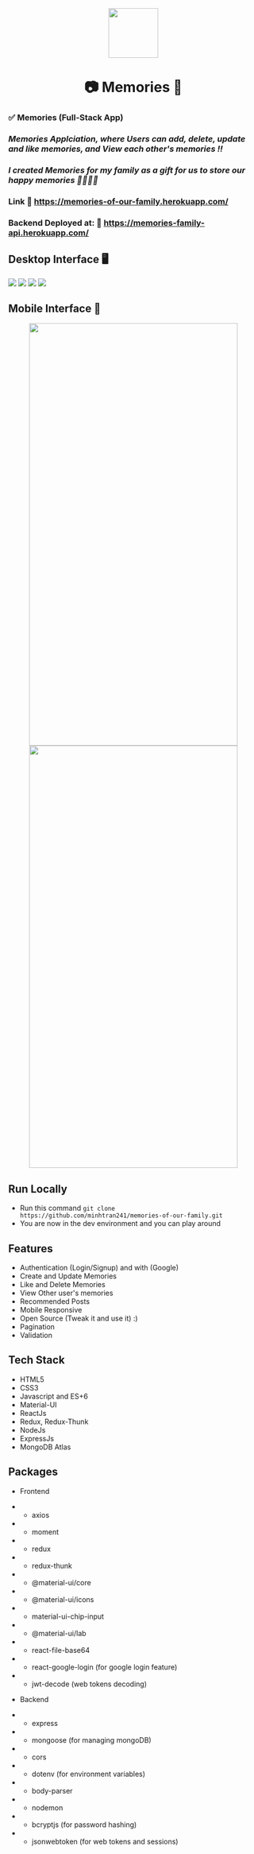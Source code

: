 <div align='center'>
<img src='./client/src/images/logo3.png' width='100px' height='100px'/>
</div>
<div align='center'>
<h1>📷 Memories 📸</h1>
</div>

### ✅ Memories (Full-Stack App)

### _Memories Applciation, where Users can add, delete, update and like memories, and View each other's memories !!_
### _I created Memories for my family as a gift for us to store our happy memories 👨‍👩‍👧‍👦_

### Link :link: https://memories-of-our-family.herokuapp.com/

### Backend Deployed at: :link: https://memories-family-api.herokuapp.com/

## Desktop Interface 🖥

<img src='./images/home.png/' />
<img src='./images/postDetail.png/' />
<img src='./images/signIn.png/' />
<img src='./images/signUp.png/' />

## Mobile Interface 📱

<div align='center'>
<img src='./images/phone0.png/' width='420px' height='850px' />
<img src='./images/phone1.png/' width='420px' height='850px'/>
</div>

## Run Locally

-   Run this command `git clone https://github.com/minhtran241/memories-of-our-family.git`
-   You are now in the dev environment and you can play around

## Features

-   Authentication (Login/Signup) and with (Google)
-   Create and Update Memories
-   Like and Delete Memories
-   View Other user's memories
-   Recommended Posts
-   Mobile Responsive
-   Open Source (Tweak it and use it) :)
-   Pagination
-   Validation

## Tech Stack

-   HTML5
-   CSS3
-   Javascript and ES+6
-   Material-UI
-   ReactJs
-   Redux, Redux-Thunk
-   NodeJs
-   ExpressJs
-   MongoDB Atlas

## Packages

-   Frontend
-   -   axios
-   -   moment
-   -   redux
-   -   redux-thunk
-   -   @material-ui/core
-   -   @material-ui/icons
-   -   material-ui-chip-input
-   -   @material-ui/lab
-   -   react-file-base64
-   -   react-google-login (for google login feature)
-   -   jwt-decode (web tokens decoding)

-   Backend
-   -   express
-   -   mongoose (for managing mongoDB)
-   -   cors
-   -   dotenv (for environment variables)
-   -   body-parser
-   -   nodemon
-   -   bcryptjs (for password hashing)
-   -   jsonwebtoken (for web tokens and sessions)
